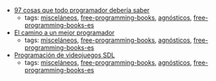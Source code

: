 * [97 cosas que todo programador debería saber](http://97cosas.com/programador/)
    * tags: [misceláneos](../tags/misceláneos.md), [free-programming-books](../tags/free-programming-books.md), [agnósticos](../tags/agnósticos.md), [free-programming-books-es](../tags/free-programming-books-es.md)
* [El camino a un mejor programador](http://emanchado.github.io/camino-mejor-programador/)
    * tags: [misceláneos](../tags/misceláneos.md), [free-programming-books](../tags/free-programming-books.md), [agnósticos](../tags/agnósticos.md), [free-programming-books-es](../tags/free-programming-books-es.md)
* [Programación de videojuegos SDL](http://libros.metabiblioteca.org/bitstream/001/271/8/Programacion_Videojuegos_SDL.pdf)
    * tags: [misceláneos](../tags/misceláneos.md), [free-programming-books](../tags/free-programming-books.md), [agnósticos](../tags/agnósticos.md), [free-programming-books-es](../tags/free-programming-books-es.md)
